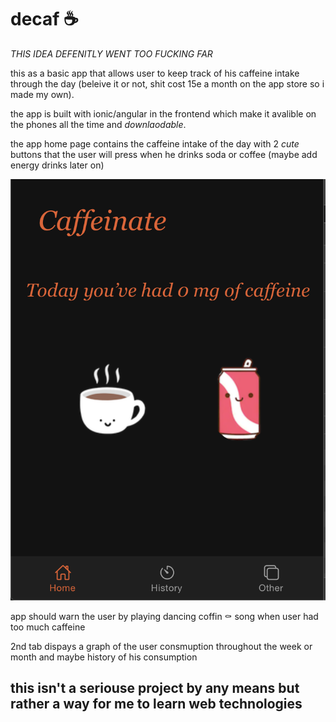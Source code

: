 # decaf ☕️

*THIS IDEA DEFENITLY WENT TOO FUCKING FAR*

this as a basic app that allows user to keep track of his caffeine intake through the day (beleive it or not, shit cost 15e a month on the app store so i made my own).

the app is built with ionic/angular in the frontend which make it avalible on the phones all the time and _downlaodable_.

the app home page contains the caffeine intake of the day with 2 _cute_ buttons that the user will press when he drinks soda or coffee (maybe add energy drinks later on)

![home page](https://github.com/Azmah-Bad/decaf-frontend/blob/master/Screenshot%202020-07-22%20at%2001.02.49.png)

app should warn the user by playing dancing coffin ⚰️ song when user had too much caffeine 

2nd tab dispays a graph of the user consmuption throughout the week or month and maybe history of his consumption

## this isn't a seriouse project by any means but rather a way for me to learn web technologies 
